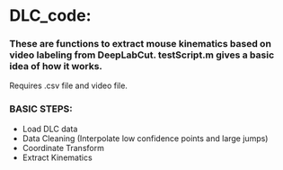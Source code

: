 # DLC_code:
### These are functions to extract mouse kinematics based on video labeling from DeepLabCut. testScript.m gives a basic idea of how it works. 
Requires .csv file and video file.

### BASIC STEPS:
- Load DLC data
- Data Cleaning (Interpolate low confidence points and large jumps)
- Coordinate Transform
- Extract Kinematics
